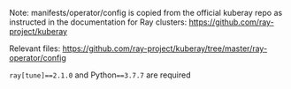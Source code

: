 Note: manifests/operator/config is copied from the official kuberay repo as instructed in the documentation for Ray clusters:
https://github.com/ray-project/kuberay

Relevant files:
https://github.com/ray-project/kuberay/tree/master/ray-operator/config

``ray[tune]==2.1.0`` and Python``==3.7.7`` are required
